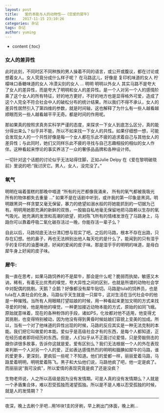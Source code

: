 ```yaml
---
layout: post
title:   爱的本能与人的动物性——《恋爱的犀牛》
date:   2017-11-15 23:10:26
categories: 杂记
tags: 杂记
author: yuming
---
```


* content
{:toc}



### 女人的差异性

此时此刻，不同时区不同种族的男人操着不同的语言，或公开或腹议，都在讨论或想着女人。女人究竟分成什么样子呢？
在马路这儿，好像是
  复印机味道的女人
  柠檬味口香糖味道的女人
  冷漠尖刻的女人
  ...
  明明
  明明以外女人
其实马路不是夸大了女人的差异性，而是夸大了明明和女人的差异性。是一个人对另一个人的感情阶乘了这个女人的所有特征，好的地方更好，不好的地方也是显得格外可爱，造成了这个人完全不符合社会中人的破松分布的统计结果。所以我们不得不承认，女人的差异性居然引入了第四维的参数，就是时间轴，这也解释了为什么有一些人越看越顺眼而另一些人越看越平平无奇。都是时间的作用呢。

那如果真的按照求真务实科学严谨的态度，来探求一下女人到底怎么区分，真的能分得出来么？似乎并不能，所以不如来找一下女人的共性。如果仔细想一想，可能会发现女人的一个共性好像是每一个女人都在乐此不疲的追求着自己与其他女人的差异性；与此同时，她们又同样乐此不疲的寻找与自己志趣相投的相似的女人作伴。这种看起来悖论的事实养活了一众的奢侈品品牌和各种设计师。  
  

一切针对这个话题的讨论似乎无法站得住脚，正如Julie Delpy 在《爱在黎明破晓前》里说的吧:“我讨厌它。男人，女人，没完没了。”

### 氧气
明明在端着蛋糕的那晚中唱道
“所有的光芒都像我涌来，
所有的氧气都被我吸光
所有的物体都失去重量
...”
如果不是在话剧中听到，或许我的第一印象是黑洞。明明跟黑洞一样贪婪又毫无保留，暴力的绝望如溺水般的将她能抓到的一切据为己有。明明用她那充满的新鲜的双唇，一股脑自私地毫无保留地把马路赖以生存的氧气吸光。她充满的发泄和高潮的欲望，把对陈飞所有的情绪发泄在了马路身上，马路你可以靠着呼吸二氧化碳存活过一晚，你能存活一辈子么？

自此以后，马路彻底无法分清幻想与现实了吧。之后的马路，根本不存在出路，只存在幻想。他的鼻子，再也无法辨别出他人每天吃的是什么了，能闻到的只有湿乎乎的复印机的油墨味道，好闻的爱闻的皮子味。那是湿乎乎的明明的味道，是母白犀牛身上好闻的皮子味。
### 犀牛:

我一直在思考，如果马路饲养的不是犀牛，那会是什么呢？脆弱而执拗，敏感又木讷，稀有，有着无比优秀的嗅觉，夸大异性之间的区别，也就是所谓的动物社会学中对配偶的挑剔。天鹅？企鹅？好像都没有犀牛贴切。马路是tula的饲养员，也是tula在人类社会的化身。马路似乎天生就是一只犀牛，这对生活在当代社会中的他是一种摧残。当所有人用眼睛打望姑娘的时候，用一种看起来更加文明的方式来找寻爱的时候，他是用他的嗅觉，一种更加接近动物本能的方式，原始的如同飞蛾。原始就意味着，现在的各种粉饰的手段，诸如PS，化妆都对他不适用，他变得尤其挑剔，也变得特别被动，因为他没有得到黄昏时候姑娘们容貌上变美的加成。所以，当有一个对了他味道的异性出现的时候，马路的反应其实是一种无法克制的本能。我们把它叫做爱的本能。爱似乎是高级社会才有的东西，是每个人都知道，正在经历或者即将经历的东西。但是，人们似乎从不正面讨论爱情，只是旁敲侧击的跟你讲很多故事，告诉你这就是爱。爱有区别么？我们无法根据一个人的外在表现来判断一个人对另一个人的爱，正如表达感情热烈的明明和腼腆如犀牛的马路，谁的爱更多，更深刻，更疯狂一些呢？不知道。他们的爱都一样，丽丽爱着马路，马路爱着明明，明明爱着陈飞。黑子和大仙他们说，马路他疯了吧，他一定是疯了。而丽丽说“我可没疯”，所以爱情的表现究竟是疯了还是没疯？


生物老师说，人之所以高级是因为没有发情期。可是人真的没有发情期么？人就是一个矛盾集合体，难以忍受孤独而渴望孤独。所以是不是人难以忍受孤独的时候，就是人的发情期？？



* * *

夜深，晚上去刷个牙吧...用16块1支的牙刷，早上刷出门体面，晚上刷...
